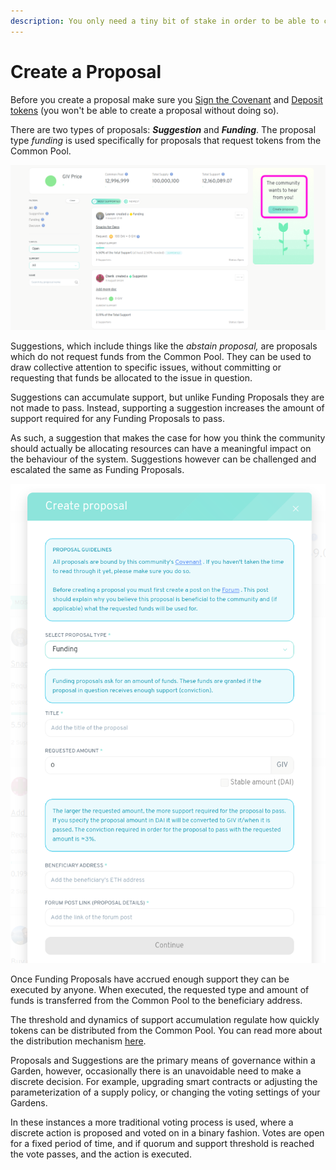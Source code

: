 ```yaml
---
description: You only need a tiny bit of stake in order to be able to create a proposal
---
```


# Create a Proposal

Before you create a proposal make sure you [Sign the Covenant](signing-the-covenant.md) and [Deposit tokens](deposit-collateral.md) \(you won't be able to create a proposal without doing so\).

There are two types of proposals: _**Suggestion**_ and _**Funding**_. The proposal type _funding_ is used specifically for proposals that request tokens from the Common Pool.

![Click Create Proposal to get started](../.gitbook/assets/createProposal.png)

Suggestions, which include things like the _abstain proposal,_ are proposals which do not request funds from the Common Pool. They can be used to draw collective attention to specific issues, without committing or requesting that funds be allocated to the issue in question.

Suggestions can accumulate support, but unlike Funding Proposals they are not made to pass. Instead, supporting a suggestion increases the amount of support required for any Funding Proposals to pass.

As such, a suggestion that makes the case for how you think the community should actually be allocating resources can have a meaningful impact on the behaviour of the system. Suggestions however can be challenged and escalated the same as Funding Proposals.

![You can choose to make a Suggestion or Funding proposal from here](../.gitbook/assets/proposalForm.png)

Once Funding Proposals have accrued enough support they can be executed by anyone. When executed, the requested type and amount of funds is transferred from the Common Pool to the beneficiary address.

The threshold and dynamics of support accumulation regulate how quickly tokens can be distributed from the Common Pool. You can read more about the distribution mechanism [here](https://wiki.1hive.org/projects/honey/distribution).

Proposals and Suggestions are the primary means of governance within a Garden, however, occasionally there is an unavoidable need to make a discrete decision. For example, upgrading smart contracts or adjusting the parameterization of a supply policy, or changing the voting settings of your Gardens.

In these instances a more traditional voting process is used, where a discrete action is proposed and voted on in a binary fashion. Votes are open for a fixed period of time, and if quorum and support threshold is reached the vote passes, and the action is executed.

